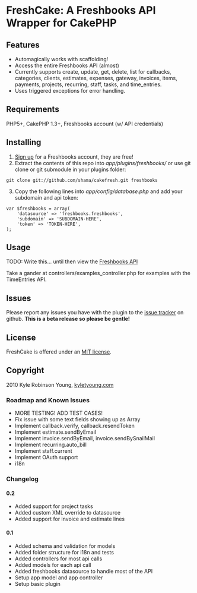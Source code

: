 # FreshCake: A Freshbooks API Wrapper for CakePHP

## Features

* Automagically works with scaffolding!
* Access the entire Freshbooks API (almost)
 * Currently supports create, update, get, delete, list for callbacks, categories, clients, estimates, expenses, gateway, invoices, items, payments, projects, recurring, staff, tasks, and time_entries.
* Uses triggered exceptions for error handling.

## Requirements

PHP5+, CakePHP 1.3+, Freshbooks account (w/ API credentials)

## Installing

  1. [Sign up](http://freshbooks.com) for a Freshbooks account, they are free!
  2. Extract the contents of this repo into *app/plugins/freshbooks/* or use git clone or git submodule in your plugins folder:
		
	git clone git://github.com/shama/cakefresh.git freshbooks

  3. Copy the following lines into *app/config/database.php* and add your subdomain and api token:

	var $freshbooks = array(
		'datasource' => 'freshbooks.freshbooks',
		'subdomain' => 'SUBDOMAIN-HERE',
		'token' => 'TOKEN-HERE',
	);

## Usage

TODO: Write this... until then view the [Freshbooks API](http://developers.freshbooks.com/)

Take a gander at controllers/examples_controller.php for examples with the TimeEntries API.

## Issues

Please report any issues you have with the plugin to the [issue tracker](http://github.com/shama/freshcake/issues) on github. **This is a beta release so please be gentle!**

## License

FreshCake is offered under an [MIT license](http://www.opensource.org/licenses/mit-license.php).

## Copyright

2010 Kyle Robinson Young, [kyletyoung.com](http://kyletyoung.com)

### Roadmap and Known Issues

* MORE TESTING! ADD TEST CASES!
* Fix issue with some text fields showing up as Array
* Implement callback.verify, callback.resendToken
* Implement estimate.sendByEmail
* Implement invoice.sendByEmail, invoice.sendBySnailMail
* Implement recurring.auto_bill
* Implement staff.current
* Implement OAuth support
* i18n

### Changelog

#### 0.2

* Added support for project tasks
* Added custom XML override to datasource
* Added support for invoice and estimate lines

#### 0.1

* Added schema and validation for models
* Added folder structure for i18n and tests
* Added controllers for most api calls
* Added models for each api call
* Added freshbooks datasource to handle most of the API
* Setup app model and app controller
* Setup basic plugin

